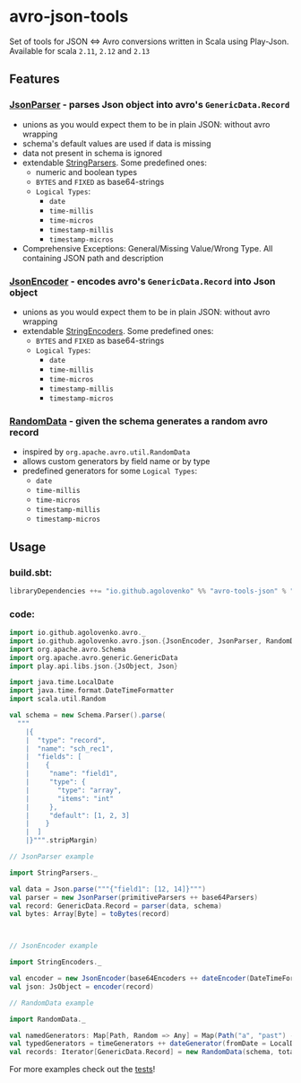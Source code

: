 # avro-json-tools

Set of tools for JSON <=> Avro conversions written in Scala using Play-Json. Available for scala `2.11`, `2.12` and `2.13`

## Features

### [JsonParser](src/main/scala/io/github/agolovenko/avro/JsonParser.scala) - parses Json object into avro's `GenericData.Record`

* unions as you would expect them to be in plain JSON: without avro wrapping
* schema's default values are used if data is missing
* data not present in schema is ignored
* extendable [StringParsers](src/main/scala/io/github/agolovenko/avro/StringParsers.scala). Some predefined ones:
    * numeric and boolean types
    * `BYTES` and `FIXED` as base64-strings
    * `Logical Types`:
        * `date`
        * `time-millis`
        * `time-micros`
        * `timestamp-millis`
        * `timestamp-micros`
* Comprehensive Exceptions: General/Missing Value/Wrong Type. All containing JSON path and description

### [JsonEncoder](src/main/scala/io/github/agolovenko/avro/JsonEncoder.scala) - encodes avro's `GenericData.Record` into Json object

* unions as you would expect them to be in plain JSON: without avro wrapping
* extendable [StringEncoders](src/main/scala/io/github/agolovenko/avro/StringEncoders.scala). Some predefined ones:
    * `BYTES` and `FIXED` as base64-strings
    * `Logical Types`:
        * `date`
        * `time-millis`
        * `time-micros`
        * `timestamp-millis`
        * `timestamp-micros`

### [RandomData](src/main/scala/io/github/agolovenko/avro/RandomData.scala) - given the schema generates a random avro record

* inspired by `org.apache.avro.util.RandomData`
* allows custom generators by field name or by type
* predefined generators for some `Logical Types`:
    * `date`
    * `time-millis`
    * `time-micros`
    * `timestamp-millis`
    * `timestamp-micros`

## Usage

### build.sbt:

```sbt
libraryDependencies ++= "io.github.agolovenko" %% "avro-tools-json" % "0.2.0"
```

### code:

```scala
import io.github.agolovenko.avro._
import io.github.agolovenko.avro.json.{JsonEncoder, JsonParser, RandomData}
import org.apache.avro.Schema
import org.apache.avro.generic.GenericData
import play.api.libs.json.{JsObject, Json}

import java.time.LocalDate
import java.time.format.DateTimeFormatter
import scala.util.Random

val schema = new Schema.Parser().parse(
  """
    |{
    |  "type": "record",
    |  "name": "sch_rec1",
    |  "fields": [
    |    {
    |     "name": "field1", 
    |     "type": {
    |       "type": "array",
    |       "items": "int"
    |     },
    |     "default": [1, 2, 3]
    |    }
    |  ]
    |}""".stripMargin)

// JsonParser example

import StringParsers._

val data = Json.parse("""{"field1": [12, 14]}""")
val parser = new JsonParser(primitiveParsers ++ base64Parsers)
val record: GenericData.Record = parser(data, schema)
val bytes: Array[Byte] = toBytes(record)



// JsonEncoder example

import StringEncoders._

val encoder = new JsonEncoder(base64Encoders ++ dateEncoder(DateTimeFormatter.ISO_DATE))
val json: JsObject = encoder(record)

// RandomData example

import RandomData._

val namedGenerators: Map[Path, Random => Any] = Map(Path("a", "past") -> (implicit random => randomDay(LocalDate.now().minusDays(30), maxDays = 30)))
val typedGenerators = timeGenerators ++ dateGenerator(fromDate = LocalDate.now(), maxDays = 10)
val records: Iterator[GenericData.Record] = new RandomData(schema, total = 1 << 10, typedGenerators, namedGenerators).map(_.asInstanceOf[GenericData.Record])
```

For more examples check out the [tests](src/test/scala/io/github/agolovenko/avro)!
